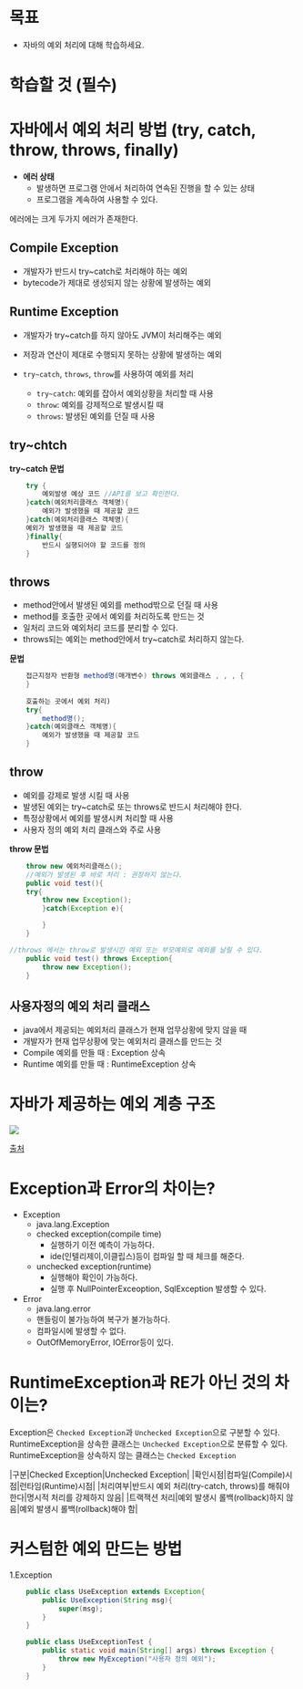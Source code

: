 # 목표
- 자바의 예외 처리에 대해 학습하세요.

# 학습할 것 (필수)
# 자바에서 예외 처리 방법 (try, catch, throw, throws, finally)

- **에러 상태**
    - 발생하면 프로그램 안에서 처리하여 연속된 진행을 할 수 있는 상태
    - 프로그램을 계속하여 사용할 수 있다.

에러에는 크게 두가지 에러가 존재한다.

## Compile Exception
- 개발자가 반드시 try~catch로 처리해야 하는 예외
- bytecode가 제대로 생성되지 않는 상황에 발생하는 예외

## Runtime Exception
- 개발자가 try~catch를 하지 않아도 JVM이 처리해주는 예외
- 저장과 연산이 제대로 수행되지 못하는 상황에 발생하는 예외

- `try~catch`, `throws`, `throw`를 사용하여 예외를 처리
    - `try~catch`: 예외를 잡아서 예외상황을 처리할 때 사용
    - `throw`: 예외를 강제적으로 발생시킬 때
    - `throws`: 발생된 예외를 던질 때 사용

## try~chtch
**try~catch 문법**
```java
    try {
        예외발생 예상 코드 //API를 보고 확인한다.
    }catch(예외처리클래스 객체명){
        예외가 발생했을 때 제공할 코드
    }catch(예외처리클래스 객체명){
    예외가 발생했을 때 제공할 코드
    }finally{
        반드시 실행되어야 할 코드를 정의
    }
```

## throws
- method안에서 발생된 예외를 method밖으로 던질 때 사용
- method를 호출한 곳에서 예외를 처리하도록 만드는 것
- 일처리 코드와 예외처리 코드를 분리할 수 있다.
- throws되는 예외는 method안에서 try~catch로 처리하지 않는다.

**문법**
```java
    접근지정자 반환형 method명(매개변수) throws 예외클래스 , , , {
    }
    
    호출하는 곳에서 예외 처리)
    try{
        method명();
    }catch(예외클래스 객체명){
        예외가 발생했을 때 제공할 코드
    } 
```

## throw
- 예외를 강제로 발생 시킬 때 사용
- 발생된 예외는 try~catch로 또는 throws로 반드시 처리해야 한다.
- 특정상황에서 예외를 발생시켜 처리할 때 사용
- 사용자 정의 예외 처리 클래스와 주로 사용

**throw 문법**
```java
    throw new 예외처리클래스();
    //예외가 발생된 후 바로 처리 : 권장하지 않는다.
    public void test(){
    try{
        throw new Exception();
        }catch(Exception e){

        }
    }
```
```java
//throws 에서는 throw로 발생시킨 예외 또는 부모예외로 예외를 날릴 수 있다.
    public void test() throws Exception{
        throw new Exception();
    }
```

## 사용자정의 예외 처리 클래스
- java에서 제공되는 예외처리 클래스가 현재 업무상황에 맞지 않을 때
- 개발자가 현재 업무상황에 맞는 예외처리 클래스를 만드는 것
- Compile 예외를 만들 때 : Exception 상속
- Runtime 예외를 만들 때 : RuntimeException 상속

# 자바가 제공하는 예외 계층 구조
<img src = "https://user-images.githubusercontent.com/69107255/104744381-273abc80-5790-11eb-8b4a-eddb42688676.png">

[출처](https://reference-m1.tistory.com/246)

# Exception과 Error의 차이는?
- Exception
    - java.lang.Exception
    - checked exception(compile time)
        - 실행하기 이전 예측이 가능하다.
        - ide(인텔리제이,이클립스)등이 컴파일 할 때 체크를 해준다.
    - unchecked exception(runtime)
        - 실행해야 확인이 가능하다.
        - 실행 후 NullPointerExceoption, SqlException 발생할 수 있다.
- Error
    - java.lang.error
    - 핸들링이 불가능하여 복구가 불가능하다.
    - 컴파일시에 발생할 수 없다.
    - OutOfMemoryError, IOError등이 있다.
# RuntimeException과 RE가 아닌 것의 차이는?
Exception은 `Checked Exception`과 `Unchecked Exception`으로 구분할 수 있다.
RuntimeException을 상속한 클래스는 `Unchecked Exception`으로 분류할 수 있다.
RuntimeException을 상속하지 않는 클래스는 `Checked Exception`

|구분|Checked Exception|Unchecked Exception|
|확인시점|컴파일(Compile)시점|런타임(Runtime)시점|
|처리여부|반드시 예외 처리(try-catch, throws)를 해줘야 한다|명시적 처리를 강제하지 않음|
|트랙잭션 처리|예외 발생시 롤백(rollback)하지 않음|예외 발생시 롤백(rollback)해야 함|

# 커스텀한 예외 만드는 방법

1.Exception
```java
    public class UseException extends Exception{
        public UseException(String msg){
            super(msg);
        }
    }
```
```java
    public class UseExceptionTest {
        public static void main(String[] args) throws Exception {
            throw new MyException("사용자 정의 예외");
        }
    }
```
